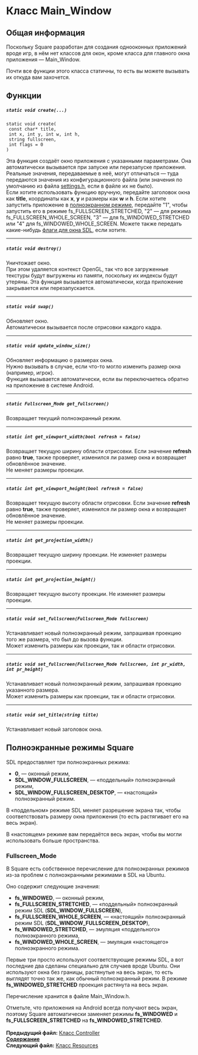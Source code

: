 # Класс Main_Window

## Общая информация

Поскольку Square разработан для создания однооконных приложений вроде игр, в нём нет классов для окон, кроме класса для главного окна приложения — Main_Window.

Почти все функции этого класса статичны, то есть вы можете вызывать их откуда вам захочется.

## Функции  

##### `static void create(...)`
    static void create(
     const char* title,
     int x, int y, int w, int h,
     string fullscreen,
     int flags = 0
    )
Эта функция создаёт окно приложения с указанными параметрами. Она автоматически вызывается при запуске или перезапуске приложения. Реальные значения, передаваемые в неё, могут отличаться — туда передаются значения из конфигурационного файла (или значения по умолчанию из файла [settings.h](22_settings_h.md), если в файле их не было).  
Если хотите использовать функцию вручную, передайте заголовок окна как **title**, координаты как **x**, **y** и размеры как **w** и **h**. Если хотите запустить приложение в [полноэкранном режиме](06_Main_Window.md#%D0%9F%D0%BE%D0%BB%D0%BD%D0%BE%D1%8D%D0%BA%D1%80%D0%B0%D0%BD%D0%BD%D1%8B%D0%B5-%D1%80%D0%B5%D0%B6%D0%B8%D0%BC%D1%8B-square), передайте "1", чтобы запустить его в режиме fs_FULLSCREEN_STRETCHED, "2" — для режима fs_FULLSCREEN_WHOLE_SCREEN, "3" — для fs_WINDOWED_STRETCHED или "4" для fs_WINDOWED_WHOLE_SCREEN. Можете также передать какие-нибудь [флаги для окна SDL](http://wiki.libsdl.org/SDL_CreateWindow#Remarks), если хотите.

----
##### `static void destroy()`
Уничтожает окно.  
При этом удаляется контекст OpenGL, так что все загруженные текстуры будут выгружены из памяти, поскольку их индексы будут утеряны.
Эта функция вызывается автоматически, когда приложение закрывается или перезапускается.  

----
##### `static void swap()`
Обновляет окно.  
Автоматически вызывается после отрисовки каждого кадра.

----
##### `static void update_window_size()`
Обновляет информацию о размерах окна.  
Нужно вызывать в случае, если что-то могло изменить размер окна (например, игрок).  
Функция вызывается автоматически, если вы переключаетесь обратно на приложение в системе Android.  

----
##### `static Fullscreen_Mode get_fullscreen()`
Возвращает текущий полноэкранный режим.  

----
##### `static int get_viewport_width(bool refresh = false)`
Возвращает текущую ширину области отрисовки.
Если значение **refresh** равно **true**, также проверяет, изменился ли размер окна и возвращает обновлённое значение.  
Не меняет размеры проекции.  
 
----
##### `static int get_viewport_height(bool refresh = false)`
Возвращает текущую высоту области отрисовки.
Если значение **refresh** равно **true**, также проверяет, изменился ли размер окна и возвращает обновлённое значение.  
Не меняет размеры проекции.  

----
##### `static int get_projection_width()`
Возвращает текущую ширину проекции.
Не изменяет размеры проекции.  
 
----
##### `static int get_projection_height()`
Возвращает текущую высоту проекции.
Не изменяет размеры проекции. 

----
##### `static void set_fullscreen(Fullscreen_Mode fullscreen)`
Устанавливает новый полноэкранный режим, запрашивая проекцию того же размера, что был до вызова функции.  
Может изменить размеры как проекции, так и области отрисовки.  

----
##### `static void set_fullscreen(Fullscreen_Mode fullscreen, int pr_width, int pr_height)`
Устанавливает новый полноэкранный режим, запрашивая проекцию указанного размера.  
Может изменить размеры как проекции, так и области отрисовки.   
 
----
##### `static void set_title(string title)`
Устанавливает новый заголовок окна.  

## Полноэкранные режимы Square

SDL предоставляет три полноэкранных режима:
* **0**, — оконный режим,
* **SDL_WINDOW_FULLSCREEN**, — «поддельный» полноэкранный режим,
* **SDL_WINDOW_FULLSCREEN_DESKTOP**, — «настоящий» полноэкранный режим.

В «поддельном» режиме SDL меняет разрешение экрана так, чтобы соответствовать размеру окна приложения (то есть растягивает его на весь экран).

В «настоящем» режиме вам передаётся весь экран, чтобы вы могли использовать больше пространства.

### Fullscreen_Mode

В Square есть собственное перечисление для полноэкранных режимов из-за проблем с полноэкранными режимами в SDL на Ubuntu.

Оно содержит следующие значения:
* **fs_WINDOWED**, — оконный режим,
* **fs_FULLSCREEN_STRETCHED**, — «поддельный» полноэкранный режим SDL (**SDL_WINDOW_FULLSCREEN**),
* **fs_FULLSCREEN_WHOLE_SCREEN**, — «настоящий» полноэкранный режим SDL (**SDL_WINDOW_FULLSCREEN_DESKTOP**),
* **fs_WINDOWED_STRETCHED**, — эмуляция «поддельного» полноэкранного режима,
* **fs_WINDOWED_WHOLE_SCREEN**, — эмуляция «настоящего» полноэкранного режима.

Первые три просто используют соответствующие режимы SDL, а вот последние два сделаны специально для случаев вроде Ubuntu. Они используют окна без границы, растянутые на весь экран, то есть выглядят точно так же, как обычный полноэкранный режим. В режиме **fs_WINDOWED_STRETCHED** проекция растянута на весь экран.

Перечисление хранится в файле Main_Window.h.

Отметьте, что приложения на Android всегда получают весь экран, поэтому Square автоматически заменяет режимы **fs_WINDOWED** и **fs_FULLSCREEN_STRETCHED** на **fs_WINDOWED_STRETCHED**.
   
   
**Предыдущий файл:** [Класс Controller](05_Controller.md)  
**[Содержание](00_Contents.md)**  
**Следующий файл:** [Класс Resources](07_Resources.md)